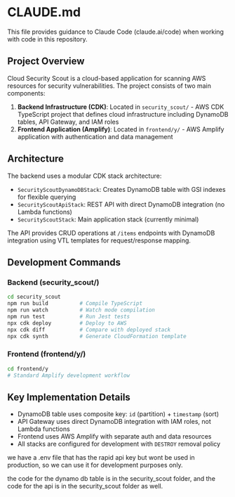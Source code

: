# CLAUDE.md

This file provides guidance to Claude Code (claude.ai/code) when working with code in this repository.

## Project Overview

Cloud Security Scout is a cloud-based application for scanning AWS resources for security vulnerabilities. The project consists of two main components:

1. **Backend Infrastructure (CDK)**: Located in `security_scout/` - AWS CDK TypeScript project that defines cloud infrastructure including DynamoDB tables, API Gateway, and IAM roles
2. **Frontend Application (Amplify)**: Located in `frontend/y/` - AWS Amplify application with authentication and data management

## Architecture

The backend uses a modular CDK stack architecture:

- `SecurityScoutDynamoDBStack`: Creates DynamoDB table with GSI indexes for flexible querying
- `SecurityScoutApiStack`: REST API with direct DynamoDB integration (no Lambda functions)
- `SecurityScoutStack`: Main application stack (currently minimal)

The API provides CRUD operations at `/items` endpoints with DynamoDB integration using VTL templates for request/response mapping.

## Development Commands

### Backend (security_scout/)

```bash
cd security_scout
npm run build          # Compile TypeScript
npm run watch          # Watch mode compilation
npm run test           # Run Jest tests
npx cdk deploy         # Deploy to AWS
npx cdk diff           # Compare with deployed stack
npx cdk synth          # Generate CloudFormation template
```

### Frontend (frontend/y/)

```bash
cd frontend/y
# Standard Amplify development workflow
```

## Key Implementation Details

- DynamoDB table uses composite key: `id` (partition) + `timestamp` (sort)
- API Gateway uses direct DynamoDB integration with IAM roles, not Lambda functions
- Frontend uses AWS Amplify with separate auth and data resources
- All stacks are configured for development with `DESTROY` removal policy

we have a .env file that has the rapid api key but wont be used in production, so we can use it for development purposes only.

the code for the dynamo db table is in the security_scout folder, and the code for the api is in the security_scout folder as well.
